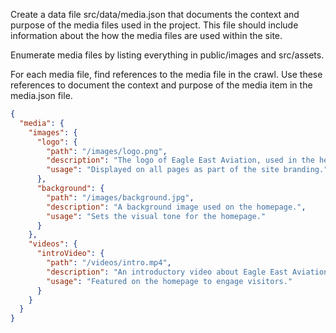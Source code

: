 Create a data file src/data/media.json that documents the context and purpose of the media files used in the project. This file should include information about the how the media files are used within the site.

Enumerate media files by listing everything in public/images and src/assets.

For each media file, find references to the media file in the crawl. Use these references to document the context and purpose of the media item in the media.json file.

```json
{
  "media": {
    "images": {
      "logo": {
        "path": "/images/logo.png",
        "description": "The logo of Eagle East Aviation, used in the header of the site.",
        "usage": "Displayed on all pages as part of the site branding."
      },
      "background": {
        "path": "/images/background.jpg",
        "description": "A background image used on the homepage.",
        "usage": "Sets the visual tone for the homepage."
      }
    },
    "videos": {
      "introVideo": {
        "path": "/videos/intro.mp4",
        "description": "An introductory video about Eagle East Aviation services.",
        "usage": "Featured on the homepage to engage visitors."
      }
    }
  }
}
```

